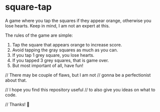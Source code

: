 # square-tap

A game where you tap the squares if they appear orange, otherwise you lose hearts.
Keep in mind, I am not an expert at this. 

The rules of the game are simple:

1. Tap the square that appears orange to increase score.
2. Avoid tapping the gray squares as much as you can.
3. If you tap 1 grey square, you lose hearts.
4. If you tapped 3 grey squares, that is game over.
5. But most important of all, have fun!

// There may be couple of flaws, but I am not
// gonna be a perfectionist about that.

// I hope you find this repository useful
// to also give you ideas on what to code.

// Thanks! 🙂
